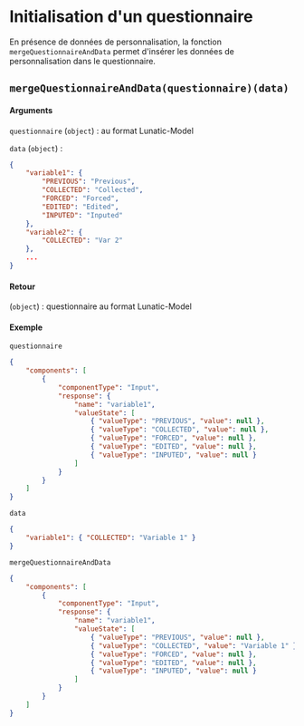 # Initialisation d'un questionnaire

En présence de données de personnalisation, la fonction `mergeQuestionnaireAndData` permet d'insérer les données de personnalisation dans le questionnaire.

## `mergeQuestionnaireAndData(questionnaire)(data)`

#### Arguments

`questionnaire` (`object`) : au format Lunatic-Model

`data` (`object`) :

```json
{
	"variable1": {
		"PREVIOUS": "Previous",
		"COLLECTED": "Collected",
		"FORCED": "Forced",
		"EDITED": "Edited",
		"INPUTED": "Inputed"
	},
	"variable2": {
		"COLLECTED": "Var 2"
    },
    ...
}
```

#### Retour

(`object`) : questionnaire au format Lunatic-Model

#### Exemple

`questionnaire`

```json
{
	"components": [
		{
			"componentType": "Input",
			"response": {
				"name": "variable1",
				"valueState": [
					{ "valueType": "PREVIOUS", "value": null },
					{ "valueType": "COLLECTED", "value": null },
					{ "valueType": "FORCED", "value": null },
					{ "valueType": "EDITED", "value": null },
					{ "valueType": "INPUTED", "value": null }
				]
			}
		}
	]
}
```

`data`

```json
{
	"variable1": { "COLLECTED": "Variable 1" }
}
```

`mergeQuestionnaireAndData`

```json
{
	"components": [
		{
			"componentType": "Input",
			"response": {
				"name": "variable1",
				"valueState": [
					{ "valueType": "PREVIOUS", "value": null },
					{ "valueType": "COLLECTED", "value": "Variable 1" },
					{ "valueType": "FORCED", "value": null },
					{ "valueType": "EDITED", "value": null },
					{ "valueType": "INPUTED", "value": null }
				]
			}
		}
	]
}
```
